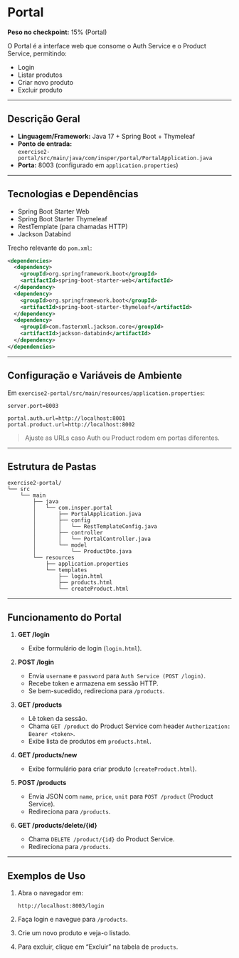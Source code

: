 # Portal

**Peso no checkpoint:** 15% (Portal)

O Portal é a interface web que consome o Auth Service e o Product Service, permitindo:
- Login
- Listar produtos
- Criar novo produto
- Excluir produto

---

## Descrição Geral

- **Linguagem/Framework:** Java 17 + Spring Boot + Thymeleaf  
- **Ponto de entrada:**  
  `exercise2-portal/src/main/java/com/insper/portal/PortalApplication.java`  
- **Porta:** 8003 (configurado em `application.properties`)

---

## Tecnologias e Dependências

- Spring Boot Starter Web  
- Spring Boot Starter Thymeleaf  
- RestTemplate (para chamadas HTTP)  
- Jackson Databind

Trecho relevante do `pom.xml`:
```xml
<dependencies>
  <dependency>
    <groupId>org.springframework.boot</groupId>
    <artifactId>spring-boot-starter-web</artifactId>
  </dependency>
  <dependency>
    <groupId>org.springframework.boot</groupId>
    <artifactId>spring-boot-starter-thymeleaf</artifactId>
  </dependency>
  <dependency>
    <groupId>com.fasterxml.jackson.core</groupId>
    <artifactId>jackson-databind</artifactId>
  </dependency>
</dependencies>
```

---

## Configuração e Variáveis de Ambiente

Em `exercise2-portal/src/main/resources/application.properties`:
```properties
server.port=8003

portal.auth.url=http://localhost:8001
portal.product.url=http://localhost:8002
```

> Ajuste as URLs caso Auth ou Product rodem em portas diferentes.

---

## Estrutura de Pastas

```
exercise2-portal/
└── src
    └── main
        ├── java
        │   └── com.insper.portal
        │       ├── PortalApplication.java
        │       ├── config
        │       │   └── RestTemplateConfig.java
        │       ├── controller
        │       │   └── PortalController.java
        │       └── model
        │           └── ProductDto.java
        └── resources
            ├── application.properties
            └── templates
                ├── login.html
                ├── products.html
                └── createProduct.html
```

---

## Funcionamento do Portal

1. **GET /login**  
   - Exibe formulário de login (`login.html`).

2. **POST /login**  
   - Envia `username` e `password` para `Auth Service (POST /login)`.  
   - Recebe token e armazena em sessão HTTP.  
   - Se bem-sucedido, redireciona para `/products`.

3. **GET /products**  
   - Lê token da sessão.  
   - Chama `GET /product` do Product Service com header `Authorization: Bearer <token>`.  
   - Exibe lista de produtos em `products.html`.

4. **GET /products/new**  
   - Exibe formulário para criar produto (`createProduct.html`).

5. **POST /products**  
   - Envia JSON com `name`, `price`, `unit` para `POST /product` (Product Service).  
   - Redireciona para `/products`.

6. **GET /products/delete/{id}**  
   - Chama `DELETE /product/{id}` do Product Service.  
   - Redireciona para `/products`.

---

## Exemplos de Uso

1. Abra o navegador em:  
   ```
   http://localhost:8003/login
   ```

2. Faça login e navegue para `/products`.  
3. Crie um novo produto e veja-o listado.  
4. Para excluir, clique em “Excluir” na tabela de `products`.

